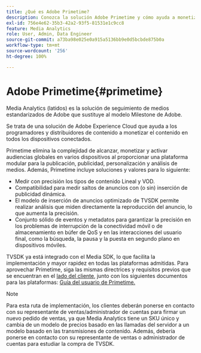 ```yaml
---
title: ¿Qué es Adobe Primetime?
description: Conozca la solución Adobe Primetime y cómo ayuda a monetizar los medios de transmisión.
exl-id: 756e4e62-35b3-42a2-93f5-81531e1c9cc8
feature: Media Analytics
role: User, Admin, Data Engineer
source-git-commit: a73ba98e025e0a915a5136bb9e0d5bcbde875b0a
workflow-type: tm+mt
source-wordcount: '256'
ht-degree: 100%

---
```


# Adobe Primetime{#primetime}

Media Analytics (latidos) es la solución de seguimiento de medios estandarizados de Adobe que sustituye al modelo Milestone de Adobe.

Se trata de una solución de Adobe Experience Cloud que ayuda a los programadores y distribuidores de contenido a monetizar el contenido en todos los dispositivos conectados.

Primetime elimina la complejidad de alcanzar, monetizar y activar audiencias globales en varios dispositivos al proporcionar una plataforma modular para la publicación, publicidad, personalización y análisis de medios. Además, Primetime incluye soluciones y valores para lo siguiente:

* Medir con precisión los tipos de contenido Lineal y VOD.
* Compatibilidad para medir saltos de anuncios con (o sin) inserción de publicidad dinámica.
* El modelo de inserción de anuncios optimizado de TVSDK permite realizar análisis que miden directamente la reproducción del anuncio, lo que aumenta la precisión.
* Conjunto sólido de eventos y metadatos para garantizar la precisión en los problemas de interrupción de la conectividad móvil o de almacenamiento en búfer de QoS y en las interacciones del usuario final, como la búsqueda, la pausa y la puesta en segundo plano en dispositivos móviles.
<!--
* Integrated support for Nielsen DTVR (linear) with ID3 metadata and DCR with CMS metadata.
-->

TVSDK ya está integrado con el Media SDK, lo que facilita la implementación y mayor rapidez en todas las plataformas admitidas. <!--Primetime also supports the partnership with Nielsen.--> Para aprovechar Primetime, siga las mismas directrices y requisitos previos que se encuentran en el [lado del cliente](/help/legacy/intro-to-ava/implementation-paths/client-side-path.md), junto con los siguientes documentos para las plataformas: [Guía del usuario de Primetime.](https://helpx.adobe.com/es/support/primetime.html)

>[!NOTE]
>
>Para esta ruta de implementación, los clientes deberán ponerse en contacto con su representante de ventas/administrador de cuentas para firmar un nuevo pedido de ventas, ya que Media Analytics tiene un SKU único y cambia de un modelo de precios basado en las llamadas del servidor a un modelo basado en las transmisiones de contenido. Además, debería ponerse en contacto con su representante de ventas o administrador de cuentas para estudiar la compra de TVSDK.
